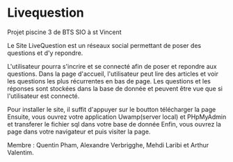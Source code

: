 # Livequestion
Projet piscine 3 de BTS SIO à st Vincent


Le Site LiveQuestion est un réseaux social permettant de poser des questions et d'y repondre.

L'utilisateur pourra s'incrire et se connecté afin de poser et repondre aux questions.
Dans la page d'accueil, l'utilisateur peut lire des articles et voir les questions les plus récurrentes en bas de page.
Les questions et les réponses sont stockées dans la base de donnée et peuvent être vue que si l'utilisateur est connecté.

Pour installer le site, il suffit d'appuyer sur le boutton télécharger la page
Ensuite, vous ouvrez votre application Uwamp(server local) et PHpMyAdmin et transferer le fichier sql dans votre base de donnée
Enfin, vous ouvrez la page dans votre navigateur et puis visiter la page.

Membre : Quentin Pham, Alexandre Verbrigghe, Mehdi Laribi et Arthur Valentim.
